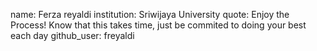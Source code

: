 name: Ferza reyaldi
institution: Sriwijaya University
quote: Enjoy the Process! Know that this takes time, just be commited to doing your best each day
github_user: freyaldi
